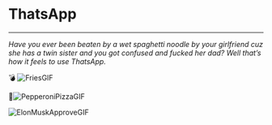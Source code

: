 # ThatsApp
***
*Have you ever been beaten by a wet spaghetti noodle by your girlfriend cuz she has a twin sister and you got confused and fucked her dad? Well that’s how it feels to use ThatsApp.*

💣
![FriesGIF](https://user-images.githubusercontent.com/94349629/156984508-667aeb99-dc46-4575-a1ef-7a1789ec6b84.gif)

🍕![PepperoniPizzaGIF](https://user-images.githubusercontent.com/94349629/157621960-4d9aec44-c410-4f35-aa9e-bcf4c0b59037.gif)

![ElonMuskApproveGIF](https://user-images.githubusercontent.com/94349629/164476301-7d392b2e-7b21-4a2d-9a33-742fd6642c1a.gif)

